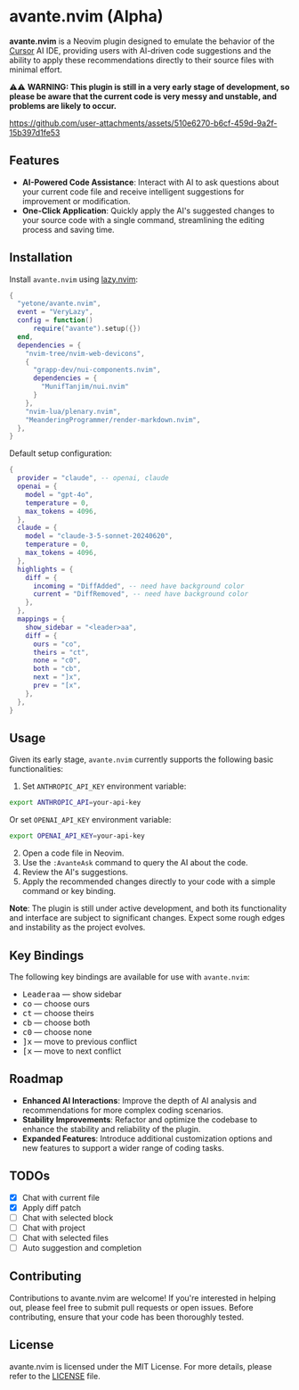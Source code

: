 # avante.nvim (Alpha)

**avante.nvim** is a Neovim plugin designed to emulate the behavior of the [Cursor](https://www.cursor.com) AI IDE, providing users with AI-driven code suggestions and the ability to apply these recommendations directly to their source files with minimal effort.


⚠️⚠️ **WARNING: This plugin is still in a very early stage of development, so please be aware that the current code is very messy and unstable, and problems are likely to occur.**


https://github.com/user-attachments/assets/510e6270-b6cf-459d-9a2f-15b397d1fe53



## Features

- **AI-Powered Code Assistance**: Interact with AI to ask questions about your current code file and receive intelligent suggestions for improvement or modification.
- **One-Click Application**: Quickly apply the AI's suggested changes to your source code with a single command, streamlining the editing process and saving time.

## Installation

Install `avante.nvim` using [lazy.nvim](https://github.com/folke/lazy.nvim):

```lua
{
  "yetone/avante.nvim",
  event = "VeryLazy",
  config = function()
      require("avante").setup({})
  end,
  dependencies = {
    "nvim-tree/nvim-web-devicons",
    {
      "grapp-dev/nui-components.nvim",
      dependencies = {
        "MunifTanjim/nui.nvim"
      }
    },
    "nvim-lua/plenary.nvim",
    "MeanderingProgrammer/render-markdown.nvim",
  },
}
```

Default setup configuration:

```lua
{
  provider = "claude", -- openai, claude
  openai = {
    model = "gpt-4o",
    temperature = 0,
    max_tokens = 4096,
  },
  claude = {
    model = "claude-3-5-sonnet-20240620",
    temperature = 0,
    max_tokens = 4096,
  },
  highlights = {
    diff = {
      incoming = "DiffAdded", -- need have background color
      current = "DiffRemoved", -- need have background color
    },
  },
  mappings = {
    show_sidebar = "<leader>aa",
    diff = {
      ours = "co",
      theirs = "ct",
      none = "c0",
      both = "cb",
      next = "]x",
      prev = "[x",
    },
  },
}
```

## Usage

Given its early stage, `avante.nvim` currently supports the following basic functionalities:

1. Set `ANTHROPIC_API_KEY` environment variable:
```sh
export ANTHROPIC_API=your-api-key
```
Or set `OPENAI_API_KEY` environment variable:
```sh
export OPENAI_API_KEY=your-api-key
```
2. Open a code file in Neovim.
3. Use the `:AvanteAsk` command to query the AI about the code.
4. Review the AI's suggestions.
5. Apply the recommended changes directly to your code with a simple command or key binding.

**Note**: The plugin is still under active development, and both its functionality and interface are subject to significant changes. Expect some rough edges and instability as the project evolves.

## Key Bindings

The following key bindings are available for use with `avante.nvim`:

- <kbd>Leader</kbd><kbd>a</kbd><kbd>a</kbd> — show sidebar
- <kbd>c</kbd><kbd>o</kbd> — choose ours
- <kbd>c</kbd><kbd>t</kbd> — choose theirs
- <kbd>c</kbd><kbd>b</kbd> — choose both
- <kbd>c</kbd><kbd>0</kbd> — choose none
- <kbd>]</kbd><kbd>x</kbd> — move to previous conflict
- <kbd>[</kbd><kbd>x</kbd> — move to next conflict

## Roadmap

- **Enhanced AI Interactions**: Improve the depth of AI analysis and recommendations for more complex coding scenarios.
- **Stability Improvements**: Refactor and optimize the codebase to enhance the stability and reliability of the plugin.
- **Expanded Features**: Introduce additional customization options and new features to support a wider range of coding tasks.

## TODOs

- [x] Chat with current file
- [x] Apply diff patch
- [ ] Chat with selected block
- [ ] Chat with project
- [ ] Chat with selected files
- [ ] Auto suggestion and completion

## Contributing

Contributions to avante.nvim are welcome! If you're interested in helping out, please feel free to submit pull requests or open issues. Before contributing, ensure that your code has been thoroughly tested.

## License

avante.nvim is licensed under the MIT License. For more details, please refer to the [LICENSE](./LICENSE) file.
